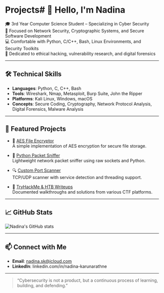 # Projects# 👋 Hello, I'm Nadina

🎓 3rd Year Computer Science Student – Specializing in Cyber Security  
🔐 Focused on Network Security, Cryptographic Systems, and Secure Software Development  
💻 Comfortable with Python, C/C++, Bash, Linux Environments, and Security Toolkits  
🎯 Dedicated to ethical hacking, vulnerability research, and digital forensics

---

## 🛠️ Technical Skills

- **Languages**: Python, C, C++, Bash  
- **Tools**: Wireshark, Nmap, Metasploit, Burp Suite, John the Ripper  
- **Platforms**: Kali Linux, Windows, macOS  
- **Concepts**: Secure Coding, Cryptography, Network Protocol Analysis, Digital Forensics, Malware Analysis  

---

## 📂 Featured Projects

- 🔐 [AES File Encryptor](https://github.com/yourusername/aes-encryptor)  
  A simple implementation of AES encryption for secure file storage.  

- 📡 [Python Packet Sniffer](https://github.com/yourusername/packet-sniffer)  
  Lightweight network packet sniffer using raw sockets and Python.  

- 🔍 [Custom Port Scanner](https://github.com/yourusername/port-scanner)  
  TCP/UDP scanner with service detection and threading support.

- 🧠 [TryHackMe & HTB Writeups](https://github.com/yourusername/writeups)  
  Documented walkthroughs and solutions from various CTF platforms.

---

## 📈 GitHub Stats

![Nadina's GitHub stats](https://github-readme-stats.vercel.app/api?username=yourusername&show_icons=true&theme=radical)

---

## 📫 Connect with Me

- **Email**: nadina.sk@icloud.com
- **LinkedIn**: linkedin.com/in/nadina-karunarathne
  

---

> “Cybersecurity is not a product, but a continuous process of learning, building, and defending.”
